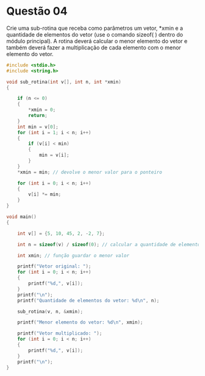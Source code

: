 # Questão 04
Crie uma sub-rotina que receba como parâmetros um vetor, *xmin e a quantidade de elementos do
vetor (use o comando sizeof( ) dentro do módulo principal). A rotina deverá calcular o menor elemento
do vetor e também deverá fazer a multiplicação de cada elemento com o menor elemento do vetor.
```C
#include <stdio.h>
#include <string.h>

void sub_rotina(int v[], int n, int *xmin)
{

    if (n <= 0)
    {
        *xmin = 0;
        return;
    }
    int min = v[0];
    for (int i = 1; i < n; i++)
    {
        if (v[i] < min)
        {
            min = v[i];
        }
    }
    *xmin = min; // devolve o menor valor para o ponteiro

    for (int i = 0; i < n; i++)
    {
        v[i] *= min;
    }
}

void main()
{

    int v[] = {5, 10, 45, 2, -2, 7};

    int n = sizeof(v) / sizeof(0); // calcular a quantidade de elementos

    int xmin; // função guardar o menor valor

    printf("Vetor original: ");
    for (int i = 0; i < n; i++)
    {
        printf("%d,", v[i]);
    }
    printf("\n");
    printf("Quantidade de elementos do vetor: %d\n", n);

    sub_rotina(v, n, &xmin);

    printf("Menor elemento do vetor: %d\n", xmin);

    printf("Vetor multiplicado: ");
    for (int i = 0; i < n; i++)
    {
        printf("%d,", v[i]);
    }
    printf("\n");
}
